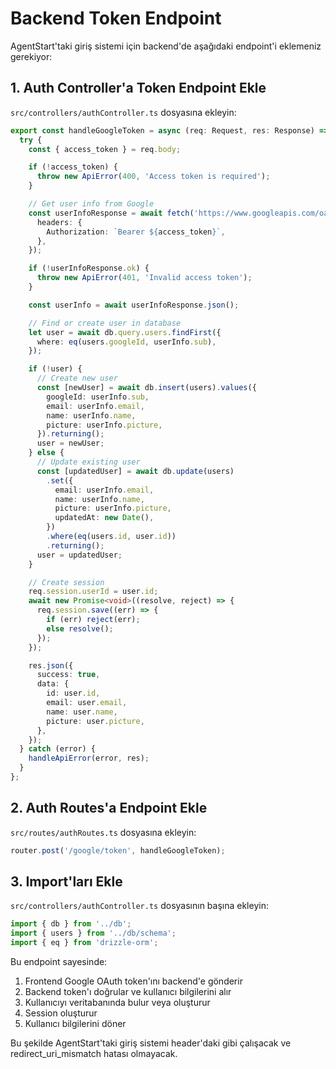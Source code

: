# Backend Token Endpoint

AgentStart'taki giriş sistemi için backend'de aşağıdaki endpoint'i eklemeniz gerekiyor:

## 1. Auth Controller'a Token Endpoint Ekle

`src/controllers/authController.ts` dosyasına ekleyin:

```typescript
export const handleGoogleToken = async (req: Request, res: Response) => {
  try {
    const { access_token } = req.body;

    if (!access_token) {
      throw new ApiError(400, 'Access token is required');
    }

    // Get user info from Google
    const userInfoResponse = await fetch('https://www.googleapis.com/oauth2/v3/userinfo', {
      headers: {
        Authorization: `Bearer ${access_token}`,
      },
    });

    if (!userInfoResponse.ok) {
      throw new ApiError(401, 'Invalid access token');
    }

    const userInfo = await userInfoResponse.json();

    // Find or create user in database
    let user = await db.query.users.findFirst({
      where: eq(users.googleId, userInfo.sub),
    });

    if (!user) {
      // Create new user
      const [newUser] = await db.insert(users).values({
        googleId: userInfo.sub,
        email: userInfo.email,
        name: userInfo.name,
        picture: userInfo.picture,
      }).returning();
      user = newUser;
    } else {
      // Update existing user
      const [updatedUser] = await db.update(users)
        .set({
          email: userInfo.email,
          name: userInfo.name,
          picture: userInfo.picture,
          updatedAt: new Date(),
        })
        .where(eq(users.id, user.id))
        .returning();
      user = updatedUser;
    }

    // Create session
    req.session.userId = user.id;
    await new Promise<void>((resolve, reject) => {
      req.session.save((err) => {
        if (err) reject(err);
        else resolve();
      });
    });

    res.json({
      success: true,
      data: {
        id: user.id,
        email: user.email,
        name: user.name,
        picture: user.picture,
      },
    });
  } catch (error) {
    handleApiError(error, res);
  }
};
```

## 2. Auth Routes'a Endpoint Ekle

`src/routes/authRoutes.ts` dosyasına ekleyin:

```typescript
router.post('/google/token', handleGoogleToken);
```

## 3. Import'ları Ekle

`src/controllers/authController.ts` dosyasının başına ekleyin:

```typescript
import { db } from '../db';
import { users } from '../db/schema';
import { eq } from 'drizzle-orm';
```

Bu endpoint sayesinde:
1. Frontend Google OAuth token'ını backend'e gönderir
2. Backend token'ı doğrular ve kullanıcı bilgilerini alır
3. Kullanıcıyı veritabanında bulur veya oluşturur
4. Session oluşturur
5. Kullanıcı bilgilerini döner

Bu şekilde AgentStart'taki giriş sistemi header'daki gibi çalışacak ve redirect_uri_mismatch hatası olmayacak. 
